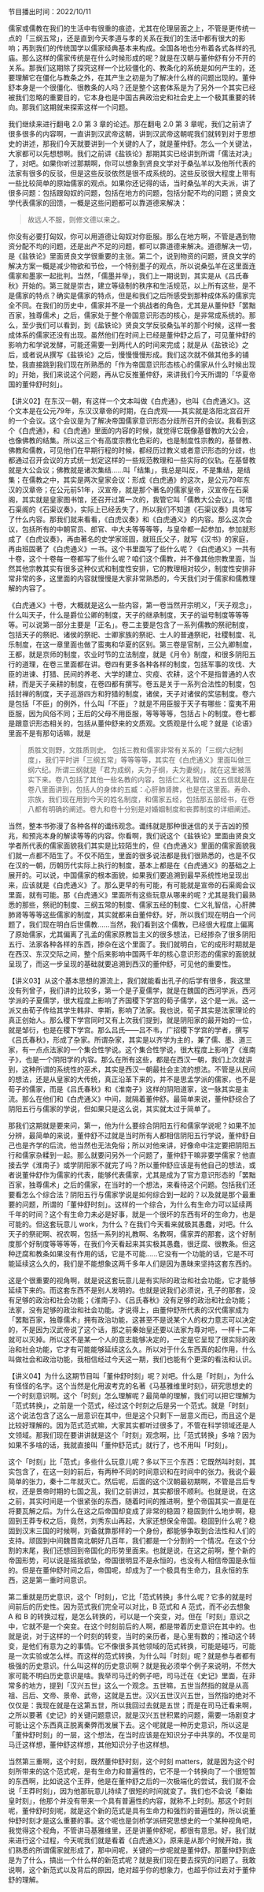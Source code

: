 ﻿节目播出时间：2022/10/11

儒家或儒教在我们的生活中有很重的痕迹，尤其在伦理层面之上，不管是更传统一点的「三纲五常」，还是直到今天孝道与孝的关系在我们的生活中都有很大的影响；再到我们的传统国学以儒家经典基本来构成。全国各地也分布着各式各样的孔庙。那么这样的儒家传统是在什么时候形成的呢？就是在汉朝与董仲舒有分不开的关系。那我们这期除了探究这样一个比较僵化的、教条化的系统是如何产生的，还要理解它在僵化与教条之外，在其产生之初是为了解决什么样的问题出现的。董仲舒本身是一个很僵化、很教条的人吗？还是整个这套体系是为了另外一个其实已经被我们忽略的重要目的，它本身也是中国古典政治史和社会史上一个极其重要的转向。那我们这期就来探索这样一个问题。

我们继续来进行翻电 2.0 第 3 章的论述。那在翻电 2.0 第 3 章呢，我们之前讲了很多很多的内容啊，一直讲到汉武帝这朝，讲到汉武帝这朝呢我们就转到对于思想史的讲述，那我们今天就要讲到一个关键的人了，就是董仲舒。怎么一个关键法，大家都可以先想想啊。我们之前讲《盐铁论》那期其实已经讲到所谓「儒法对决」了，对吧。如果你听过那期啊，你可以想象到贤良文学对于桑弘羊以及他所代表的法家有很多的反驳，但是这些反驳依然是很不成系统的。这些反驳很大程度上带有一些比较简单的原始儒家的观点。如果你还记得的话，当时桑弘羊的大夫派，讲了很多问题：包括跟匈奴的问题，包括在地方的问题，包括分配不均的问题；贤良文学代表儒家的回馈，一概是这些问题都可以靠道德来解决：

>故远人不服，则修文德以来之。

你没有必要打匈奴，你可以用道德让匈奴对你臣服。那么在地方啊，不管是遇到物资分配不均的问题，还是出产不足的问题，都可以靠道德来解决。道德解决一切，是《盐铁论》里面贤良文学很重要的主张。第二个，说到物资的问题，贤良文学的解决方案一概是减少物欲和节俭，一个特别墨子的观点，所以说桑弘羊在这里面连儒家和墨家一起批判。当然，「儒墨并举」，我们上一期说到，其实是从《吕氏春秋》开始的。第三就是崇古，建立等级制的秩序和生活规范，以上所有这些，是不是儒家的特点？确实是儒家的特点，但是和我们之后所感受到那种成体系的儒家完全不同。在我们的历史中，儒家并不是一个挑战者的角色，尤其是从董仲舒「罢黜百家，独尊儒术」之后，儒家处于整个帝国意识形态的核心，是非常成系统的。那么，至少我们可以看到，到《盐铁论》贤良文学反驳桑弘羊的那个时候，这样一套成体系的儒家还没有出现。虽然他们在时间上已经是董仲舒之后了，可见董仲舒的影响力和学说发酵，可能还需要一到两代人的时间来完成；就是从《盐铁论》之后，或者说从撰写《盐铁论》之后，慢慢慢慢形成。我们这次就不做其他多的铺垫，我直接跳到我们现在所熟悉的「作为帝国意识形态核心的儒家从什么时候出现的」开始，我们来说这个问题，再从它反推董仲舒，来讲我们今天所谓的「华夏帝国的董仲舒时刻」。

【讲义02】在东汉一朝，有这样一个文本叫做《白虎通》，也叫《白虎通义》。这个文本是在公元79年，东汉汉章帝的时期，在白虎观——其实就是洛阳北宫召开的一个会议。这个会议是为了解决帝国儒家意识形态分歧所召开的会议。我看到这个《白虎通》，和《白虎通》里面的内容的时候，就觉得它既像基督教的大公会，也像佛教的结集。所以这三个有高度宗教化色彩的，也是制度性宗教的，基督教、佛教和儒教，可见他们在早期行程的时候，都经历过教义或者意识形态的分歧，也都通过召开会议的方式统一划定这样的一些规范教理和一些实际的仪轨。在基督教就是大公会议；佛教就是诸次集结……叫「结集」，我总是叫反，不是集结，是结集；在儒教之中，其实是两次皇家会议：形成《白虎通》的这次，是公元79年东汉的汉章帝；在公元前51年，汉宣帝，就是那个著名的儒家皇帝，汉宣帝在石渠阁，其实就是皇家图书馆，还召开过第一次的，我管它叫「儒教大公会议」。可惜石渠阁的《石渠议奏》，实际上已经丢失了，所以我们不知道《石渠议奏》具体写了什么内容。那我们就来看看，《白虎议奏》和《白虎通义》的内容。那么这次会议，包括所有的中朝官员、郎官、中大夫等等等等，与皇帝都一起参加，参加就形成了《白虎议奏》，再由著名的史学家班固，就班氏父子，就写《汉书》的家庭，再由班固著了《白虎通义》一书。这个书里面写了些什么呢？《白虎通义》一共有十卷，这个十卷每一卷都写了些什么呢？咱们这个儒教，并不像其他宗教里面，当然其他宗教其实有很多这种仪式和制度性安排，它的教理相对较少，制度性安排非常非常的多，这里面的内容就慢慢是大家非常熟悉的，今天我们对于儒家和儒教理解的内容了。

《白虎通义》十卷，大概就是这么一些内容，第一卷当然开宗明义，「天子观念」，什么叫天子，什么是爵位公卿的制度，天子的继承制度，天子的谥号制度等等等等。可以说第一部分主要是「正名」。卷二主要是包含了一系列儒教的祭祀制度，包括天子的祭祀、诸侯的祭祀、士卿家族的祭祀、士人的普通祭祀，社稷制度、礼乐制度，在这一章里面也做了蛮夷和华夏的区别。第三卷是官制，三公九卿制度，王都，就是京师的制度，农业时节的立法制度，就是《月令》制度，和很多阴阳五行的道理，在卷三里面都在讲。卷四有更多各种各样的制度，包括军事的攻伐、大臣的进谏、打猎、民间的养老、大学的建立、灾疫、农耕，这个不是指普通的人农耕，而是天子亲耕的制度，在卷四都有撰写。卷五是关于一系列合法性的制度，包括封禅的制度，天子巡游四方和狩猎的制度，诸侯，天子对诸侯的奖惩制度。卷六是包括「不臣」的例外，什么叫「不臣」？就是不用臣服于天子有哪些：蛮夷不用臣服，因为风俗不同；王后的父母不用臣服，等等等等，包括占卜的制度。卷七都是跟意识形态相关的，包括从董仲舒来的文质观。文质观是什么呢？就是《论语》里面不是有那句话嘛，就是
>质胜文则野，文胜质则史。
包括三教和儒家非常有关系的「三纲六纪制度」，我们平时讲「三纲五常」等等等等，其实在《白虎通义》里面叫做三纲六纪。所谓三纲就是「君为成纲，夫为子纲，夫为妻纲」，就在这里被落实下来。卷八包括了其他一些名教的内容，包括仁义礼智信，这五信就是在卷八里面讲到，包括人的身体的五臧：心肝肺肾脾，也是在这里面。寿命、宗族，我们现在用到今天的姓名制度，和儒家五经，包括那五部经书，在卷八都有明确的阐述。卷九和卷十分别是对婚姻制度和丧葬制度的详细阐述。

当然，整本书弥漫了各种各样的谶纬观念。谶纬就是那种很迷信的关于吉凶的预兆，和预兆本身的解读等等的内容。你看啊，我们说这个《盐铁论》里面由贤良文学者所代表的儒家面貌我们其实是比较陌生的，但《白虎通义》里面的儒家面貌我们就一点都不陌生了。不仅不陌生，里面的很多说法都是我们很熟悉的，也是不仅在汉的一朝，历朝历代实际上执行的制度，基本上都是在《白虎通义》的基础之上展开的。可以说，中国儒家的根本面貌，如果我们要追溯到最早系统性地呈现出来，应该就是《白虎通义》了。那么更早的有可能，有可能就是宣帝的石渠阁会议里面，就有可能。那《白虎通义》里面所有这些玩意从哪来的呢？尤其是我们最熟悉的那些，祭祀的制度、三纲五常的制度、儒家五经的制度、仁义礼智信，心肝脾肺肾等等等这些儒家的制度，其实就都来自董仲舒。好，所以我们现在明白一个问题了，我们现在明白后世儒教……当然，我们看到这个儒教，已经很大程度上偏离了原始儒家，尤其偏离了孔孟的儒家原教旨主义的很多想法，已经掺杂了很多阴阳五行、法家各种各样的东西，掺杂在这个里面了。我们就明白，它的成形时期就是在西汉、东汉交际之间，整个后来影响中国两千年的核心意识形态的儒家的面貌就呈现了，而这一步呈现的基础就要追溯到西汉的董仲舒，可见他的重要性。

【讲义03】从这个基本思想的源流上，我们就能看出孔子的后学有很多，我这里没有列曾子，我们讲的比较多，第一个是子夏儒学，就是在魏国的西河学派，西河学派的子夏儒学，很大程度上影响了齐国稷下学宫的荀子儒学，这个是一派。这一派又由荀子传给其学生韩非、李斯，影响了法家。我也说，荀子其实是法家理论的真正创始人。那么稷下学宫同时又有上次我们提到，就是阴阳家的最开始的一位，就是邹衍，也是在稷下学宫。那么吕氏——吕不韦，广招稷下学宫的学者，撰写《吕氏春秋》，形成了杂家。所谓杂家，其实是以齐学为主的，兼了儒、墨、道三家，有一点点法家的一个集合性学说。这个集合性学说，很大程度上影响了《淮南子》，也是一个阴阳学的内容。那么在所有这些，都是在西汉一朝，我们上次就讲到，这种所谓的系统性的巫术，其实是西汉一朝最社会主流的想法。不管是从民间的想法，还是从皇家的大传统，真正沿革下来的，并不是思孟学派的儒家，也不是荀子的儒家，而是《吕氏春秋》和《淮南子》这样的阴阳道家，这一脉其实是主流。那么在他们和《白虎通义》中间，就隔着董仲舒。最简单来说，董仲舒综合了阴阳五行与儒家的学说，但如果只是这么说，其实就太过于简单了。

那我们这期就是要来问，第一，他为什么要综合阴阳五行和儒家学说呢？如果不加分辨，最简单的来说，董仲舒不过就是当时所有人都相信阴阳五行学说，董仲舒自己也是齐学的后流，他当然也无法免俗；所以对他来讲，好像命中注定要把阴阳五行和儒家杂糅到一起。那么就要问另外一个问题了，董仲舒干嘛非要学儒家？他直接去学《淮南子》或学阴阳家不就完了吗？所以董仲舒应该是有他自己的想法，或者说董仲舒作为儒家的代表，能够代表儒家，尤其是成为了官方意识形态的「罢黜百家，独尊儒术」之后的儒家，在当时的一个想法，来看待这个问题。包括我们还要看怎么个综合法？阴阳五行与儒家学说是如何综合到一起的？以及就是那个最重要的问题，所谓的「董仲舒时刻」。这样的一个综合，为什么有生命力可以延续两千年的时间？这个有生命力未必是好事，就是一个很坏的东西有坏的生命力，也是可能的。但这套玩意儿 work，为什么？在我们今天看来就极其愚蠢，对吧。什么天子的祭祀啊、祝农啊，包括一系列的礼教啊、名教啊，儒家弄的那套，这个好制度那个好制度等等等等，在我们今天看起来其实极其愚蠢，很迂腐、很教条。但这种迂腐和教条如果没有作用的话，它是不可能……它没有一个功能的话，它是不可能延续这么久的，我们是不能想象这两千多年人们是因为愚昧来坚持这套东西的。

这是个很重要的视角啊，就是说这套玩意儿是有实际的政治和社会功能，它才能够延续下来的。而这套东西不是别人发明的。也就是说我们必须说，孔子的那套，没有足够的政治和社会功能；《淮南子》、《吕氏春秋》没有足够的政治和社会功能；法家，没有足够的政治和社会功能。才说得上，由董仲舒所代表的汉代儒家成为「罢黜百家，独尊儒术」拥有政治功能，这甚至不是说某个人的权力意志可以决定的，不是因为汉武帝说了这个话，那之前秦始皇还要以法家为尊对吧，一样十二年就可以灭掉。所以这不是某一个人的意志能够决定的，一定是它呈现了很实际的政治和社会功能，它才有可能能够延续这么久。所以对于什么东西真的起作用，什么叫做社会和政治功能，我相信经过今天这一期，我们也能有个更深的看法和认识。

【讲义04】为什么这期节目叫「董仲舒时刻」呢？对吧。什么是「时刻」，为什么有怪怪的名字。这个当然是化用波考克的名著《马基雅维里时刻》，研究思想史的一个时刻意识啊。这个「时刻」怎么理解呢？最简单的理解，我们可以把它理解为「范式转换」，之前是一个范式，经过这个时刻之后是另一个范式。就是「时刻」这个说法包含了这么一层意识在其中，但是这个只剩下一层意义而已，而且这个是比较好理解的。因为范式范式嘛，大家其实都听过很多了，不管在科学领域还是人文领域。那我们现在要讲讲就是这个「时刻」观念啊，比「范式转换」多啥？因为如果不多啥的话，我就直接叫「董仲舒范式」就行了，也不用叫「时刻」。

这个「时刻」比「范式」多些什么玩意儿呢？多以下三个东西：它既然叫时刻，其实包含了，在这一刻的前后，有两种不同的时间意识和在时间中的张力。我说个最简单的张力，秦十二年就灭亡。然后呢，后面的这个汉朝最初期啊，不管是吕后专权，还是景帝时期的七国之乱，我们之前讲过，其实都很不顺利。也就是说，在这之前，其实时间是一个很紧张的东西，随着时间的推进啊，整个帝国其实一直是在将要瓦解之后。为什么在这之后帝国却变成了非常的稳固？稳固到什么地步啊，稳固到王莽专权之后，竟然，刘秀东山再起，大家还想保全帝国。稳固到什么呢？稳固到汉末三国的时候啊，刘备就靠那样的一个身份，都能够争取到合法性和人们的支持。顽固到中间魏晋南北朝好几百年，我们都是一个分割的一个情况。在这个分割的末尾，我们还想回到帝国化的形势里面来。也就是说，在这之前啊，整个新的帝国形势，可以说是摇摇欲坠，帝国很明显不是永恒的，也没有人相信帝国是永恒的。但是在董仲舒时间之后，帝国呢，却成为了一个极具有生命力，且永恒的东西，这是第一重时间意识。

第二重就是历史意识，这个「时刻」，它比「范式转换」多什么呢？它多的就是时间前后的历史性。因为范式我们完全可以对比，B 范式和 A 范式，而不必去想象 A 和 B 的转换过程，是怎么转换的，可以是一个突变，对。但在「时刻」意识之中，它就不是一个突变。在这个时刻前后的人啊，都是带着历史意识在其中的。也就是说，对于这样的一个时刻的转变，当时的亲历者，是心里有数的；推动这个转变，是他们有意为之的事情。它不像很多其他领域的范式转换，可能是碰巧，可能是一次实验或怎么样。而这样的范式转换，为什么叫「时刻」呢？就是参与者都有极强的历史意识。什么叫这样的历史意识啊？就是我必须举个例子来说明，不然大家可能不明白历史意识是啥。我举司马迁的例子吧，司马迁在《史记》里面，在非常多的地方，提到「汉兴五世」这么一个观念。五世嘛，五世当然指的就是从高祖、吕后、文帝、景帝、武帝，这就是五世。汉兴五世汉兴五世，当然指的绝对不仅仅是：我现在就是在这第五世，所以我回过去就是五世；而是在司马迁看来啊，之所以要著《史记》的关键问题意识，就是汉兴五世积累的问题，需要一场剧变才可能让这个东西真正脱离秦弊而发展下去。这个呢就是一种历史意识，所以这是「董仲舒时刻」的一层，这个想法，在当时应该是在知识分子中共享的。不仅是司马迁这样想，董仲舒这样想，其他知识分子也这样想。

当然第三重啊，这个时刻，既然董仲舒时刻，这个时刻 matters，就是因为这个时刻所带来的这个范式呢，是有生命力和普遍性的，它不是一个转换向了一个很短暂的东西啊，比如说这个王莽，他是在董仲舒之后的一次极端化的尝试，我们就不会说「王莽时刻」，因为他那玩意儿持续了很短的时间就变了。我们也不会说「秦始皇时刻」，他那个并没有带来一个具有普遍性的内容，就称不上时刻。那这个时刻呢，董仲舒时刻呢，就是这个新的范式是具有生命力和强烈的普遍性的，所以说董仲舒时刻才是这么重要的事。这个呢也是剑桥学派研究思想史的一个某种视角吧，我觉得这个视角，不管讲马基雅维里，还是讲董仲舒呢，都很有意思。好，我们就来进行这个过程，今天呢我们就是看着《白虎通义》，原来是从那个时候开始，我们熟悉的所谓儒家就形成了，那中间呢，关键的一步呢就是董仲舒。那董仲舒到底是为了什么，搞出一个什么样的新范式呢？就是我们现在要去探究的问题了。我敢说啊，这个新范式以及背后的原因，绝对超乎你的想象力，也超乎你过去对于董仲舒的理解。